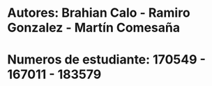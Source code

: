 # Autores: Brahian Calo - Ramiro Gonzalez - Martín Comesaña
# Numeros de estudiante: 170549 - 167011 - 183579